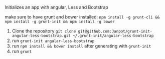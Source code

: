 Initializes an app with angular, Less and Bootstrap

make sure to have grunt and bower installed: `npm install -g grunt-cli && npm install -g grunt-init && npm install -g bower`

1. Clone the repository `git clone git@github.com:Janpot/grunt-init-angular-less-bootstrap.git ~/.grunt-init/angular-less-bootstrap`
1. run `grunt-init angular-less-bootstrap`
1. run `npm install && bower install` after generating with `grunt-init`
1. run `grunt`